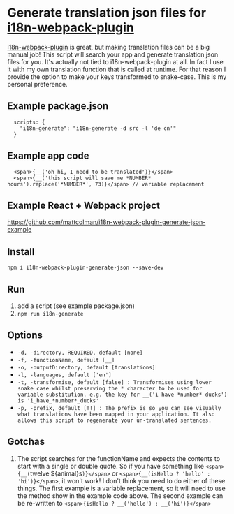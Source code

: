 # Generate translation json files for [i18n-webpack-plugin](https://github.com/webpack-contrib/i18n-webpack-plugin)

[i18n-webpack-plugin](https://github.com/webpack-contrib/i18n-webpack-plugin) is great, but making translation files can be a big manual job! This script will search your app and generate translation json files for you.
It's actually not tied to i18n-webpack-plugin at all. In fact I use it with my own translation function that is called at runtime. For that reason I provide the option to make your keys transformed to snake-case. This is my personal preference.

## Example package.json
```
  scripts: {
    "i18n-generate": "i18n-generate -d src -l 'de cn'"
  }
```

## Example app code
```
  <span>{__('oh hi, I need to be translated')}</span>
  <span>{__('this script will save me *NUMBER* hours').replace('*NUMBER*', 73)}</span> // variable replacement
```

## Example React + Webpack project
https://github.com/mattcolman/i18n-webpack-plugin-generate-json-example

## Install
`npm i i18n-webpack-plugin-generate-json --save-dev`

## Run
1. add a script (see example package.json)
2. `npm run i18n-generate`

## Options
- `-d, -directory, REQUIRED, default [none]`
- `-f, -functionName, default [__]`
- `-o, -outputDirectory, default [translations]`
- `-l, -languages, default ['en']`
- `-t, -transformise, default [false] : Transformises using lower snake case whilst preserving the * character to be used for variable substitution. e.g. the key for __('i have *number* ducks') is 'i_have_*number*_ducks'`
- `-p, -prefix, default [!!] : The prefix is so you can see visually what translations have been mapped in your application. It also allows this script to regenerate your un-translated sentences.`

## Gotchas
1. The script searches for the functionName and expects the contents to start with a single or double quote. So if you have something like `<span>{__(`twelve ${animal}s`)}</span>` or `<span>{__(isHello ? 'hello' : 'hi')}</span>`, it won't work! I don't think you need to do either of these things. The first example is a variable replacement, so it will need to use the method show in the example code above. The second example can be re-written to `<span>{isHello ? __('hello') : __('hi')}</span>`
